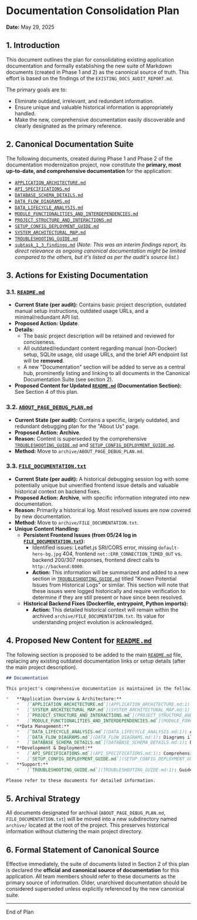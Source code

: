 # Documentation Consolidation Plan

**Date:** May 29, 2025

## 1. Introduction

This document outlines the plan for consolidating existing application documentation and formally establishing the new suite of Markdown documents (created in Phase 1 and 2) as the canonical source of truth. This effort is based on the findings of the `EXISTING_DOCS_AUDIT_REPORT.md`.

The primary goals are to:
*   Eliminate outdated, irrelevant, and redundant information.
*   Ensure unique and valuable historical information is appropriately handled.
*   Make the new, comprehensive documentation easily discoverable and clearly designated as the primary reference.

## 2. Canonical Documentation Suite

The following documents, created during Phase 1 and Phase 2 of the documentation modernization project, now constitute the **primary, most up-to-date, and comprehensive documentation** for the application:

*   [`APPLICATION_ARCHITECTURE.md`](APPLICATION_ARCHITECTURE.md:1)
*   [`API_SPECIFICATIONS.md`](API_SPECIFICATIONS.md:1)
*   [`DATABASE_SCHEMA_DETAILS.md`](DATABASE_SCHEMA_DETAILS.md:1)
*   [`DATA_FLOW_DIAGRAMS.md`](DATA_FLOW_DIAGRAMS.md:1)
*   [`DATA_LIFECYCLE_ANALYSIS.md`](DATA_LIFECYCLE_ANALYSIS.md:1)
*   [`MODULE_FUNCTIONALITIES_AND_INTERDEPENDENCIES.md`](MODULE_FUNCTIONALITIES_AND_INTERDEPENDENCIES.md:1)
*   [`PROJECT_STRUCTURE_AND_INTERACTIONS.md`](PROJECT_STRUCTURE_AND_INTERACTIONS.md:1)
*   [`SETUP_CONFIG_DEPLOYMENT_GUIDE.md`](SETUP_CONFIG_DEPLOYMENT_GUIDE.md:1)
*   [`SYSTEM_ARCHITECTURAL_MAP.md`](SYSTEM_ARCHITECTURAL_MAP.md:1)
*   [`TROUBLESHOOTING_GUIDE.md`](TROUBLESHOOTING_GUIDE.md:1)
*   [`subtask_1_3_findings.md`](subtask_1_3_findings.md:1) (*Note: This was an interim findings report, its direct relevance as ongoing canonical documentation might be limited compared to the others, but it's listed as per the audit's source list.*)

## 3. Actions for Existing Documentation

### 3.1. [`README.md`](README.md:1)

*   **Current State (per audit):** Contains basic project description, outdated manual setup instructions, outdated usage URLs, and a minimal/redundant API list.
*   **Proposed Action:** **Update**.
*   **Details:**
    *   The basic project description will be retained and reviewed for conciseness.
    *   All outdated/redundant content regarding manual (non-Docker) setup, SQLite usage, old usage URLs, and the brief API endpoint list will be **removed**.
    *   A new "Documentation" section will be added to serve as a central hub, prominently listing and linking to all documents in the Canonical Documentation Suite (see section 2).
*   **Proposed Content for Updated [`README.md`](README.md:1) (Documentation Section):** See Section 4 of this plan.

### 3.2. [`ABOUT_PAGE_DEBUG_PLAN.md`](ABOUT_PAGE_DEBUG_PLAN.md:1)

*   **Current State (per audit):** Contains a specific, largely outdated, and redundant debugging plan for the "About Us" page.
*   **Proposed Action:** **Archive**.
*   **Reason:** Content is superseded by the comprehensive [`TROUBLESHOOTING_GUIDE.md`](TROUBLESHOOTING_GUIDE.md:1) and [`SETUP_CONFIG_DEPLOYMENT_GUIDE.md`](SETUP_CONFIG_DEPLOYMENT_GUIDE.md:1).
*   **Method:** Move to `archive/ABOUT_PAGE_DEBUG_PLAN.md`.

### 3.3. [`FILE_DOCUMENTATION.txt`](FILE_DOCUMENTATION.txt:1)

*   **Current State (per audit):** A historical debugging session log with some potentially unique but unverified frontend issue details and valuable historical context on backend fixes.
*   **Proposed Action:** **Archive**, with specific information integrated into new documentation.
*   **Reason:** Primarily a historical log. Most resolved issues are now covered by new documentation.
*   **Method:** Move to `archive/FILE_DOCUMENTATION.txt`.
*   **Unique Content Handling:**
    *   **Persistent Frontend Issues (from 05/24 log in [`FILE_DOCUMENTATION.txt`](FILE_DOCUMENTATION.txt:1)):**
        *   Identified issues: Leaflet.js SRI/CORS error, missing `default-hero-bg.jpg` 404, frontend `net::ERR_CONNECTION_TIMED_OUT` vs. backend 200/307 responses, frontend direct calls to `http://backend:8000`.
        *   **Action:** This information will be summarized and added to a new section in [`TROUBLESHOOTING_GUIDE.md`](TROUBLESHOOTING_GUIDE.md:1) titled "Known Potential Issues from Historical Logs" or similar. This section will note that these issues were logged historically and require verification to determine if they are still present or have since been resolved.
    *   **Historical Backend Fixes (Dockerfile, entrypoint, Python imports):**
        *   **Action:** This detailed historical context will remain within the archived `archive/FILE_DOCUMENTATION.txt`. Its value for understanding project evolution is acknowledged.

## 4. Proposed New Content for [`README.md`](README.md:1)

The following section is proposed to be added to the main [`README.md`](README.md:1) file, replacing any existing outdated documentation links or setup details (after the main project description).

```markdown
## Documentation

This project's comprehensive documentation is maintained in the following Markdown files. These documents serve as the canonical source of truth for understanding the application's architecture, setup, APIs, and troubleshooting.

*   **Application Overview & Architecture:**
    *   [`APPLICATION_ARCHITECTURE.md`](APPLICATION_ARCHITECTURE.md:1): Overall software architecture, components, and high-level design.
    *   [`SYSTEM_ARCHITECTURAL_MAP.md`](SYSTEM_ARCHITECTURAL_MAP.md:1): Visual map of the system components and their interactions.
    *   [`PROJECT_STRUCTURE_AND_INTERACTIONS.md`](PROJECT_STRUCTURE_AND_INTERACTIONS.md:1): Detailed breakdown of the project's directory structure and how different parts interact.
    *   [`MODULE_FUNCTIONALITIES_AND_INTERDEPENDENCIES.md`](MODULE_FUNCTIONALITIES_AND_INTERDEPENDENCIES.md:1): Description of each module, its functions, and dependencies.
*   **Data Management:**
    *   [`DATA_LIFECYCLE_ANALYSIS.md`](DATA_LIFECYCLE_ANALYSIS.md:1): Analysis of how data is created, stored, used, and archived.
    *   [`DATA_FLOW_DIAGRAMS.md`](DATA_FLOW_DIAGRAMS.md:1): Diagrams illustrating data flow through the system.
    *   [`DATABASE_SCHEMA_DETAILS.md`](DATABASE_SCHEMA_DETAILS.md:1): Detailed information about the database schema.
*   **Development & Deployment:**
    *   [`API_SPECIFICATIONS.md`](API_SPECIFICATIONS.md:1): Comprehensive details of all API endpoints.
    *   [`SETUP_CONFIG_DEPLOYMENT_GUIDE.md`](SETUP_CONFIG_DEPLOYMENT_GUIDE.md:1): Instructions for setting up, configuring, and deploying the application (Docker-focused).
*   **Support:**
    *   [`TROUBLESHOOTING_GUIDE.md`](TROUBLESHOOTING_GUIDE.md:1): Guide for diagnosing and resolving common issues.

Please refer to these documents for detailed information.
```

## 5. Archival Strategy

All documents designated for archival (`ABOUT_PAGE_DEBUG_PLAN.md`, `FILE_DOCUMENTATION.txt`) will be moved into a new subdirectory named `archive/` located at the root of the project. This preserves historical information without cluttering the main project directory.

## 6. Formal Statement of Canonical Source

Effective immediately, the suite of documents listed in Section 2 of this plan is declared the **official and canonical source of documentation** for this application. All team members should refer to these documents as the primary source of information. Older, unarchived documentation should be considered superseded unless explicitly referenced by the new canonical suite.

---
End of Plan